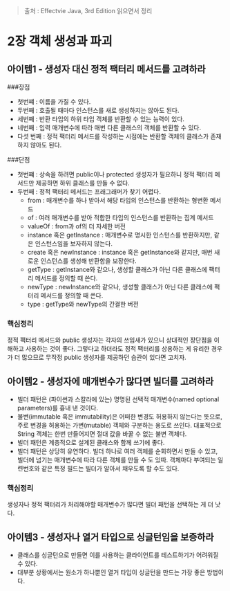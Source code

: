 > 출처 : Effectvie Java, 3rd Edition 읽으면서 정리

# 2장 객체 생성과 파괴
## 아이템1 - 생성자 대신 정적 팩터리 메서드를 고려하라
###장점
- 첫번쨰 : 이름을 가질 수 있다.
- 두번째 : 호출될 때마다 인스턴스를 새로 생성하지는 않아도 된다.
- 세번째 : 반환 타입의 하위 타입 객체를 반환할 수 있는 능력이 있다.
- 네번째 : 입력 매개변수에 따라 매번 다른 클래스의 객체를 반환할 수 있다.
- 다섯 번째 : 정적 팩터리 메서드를 작성하는 시점에는 반환할 객체의 클래스가 존재하지 않아도 된다.

###단점
- 첫번쨰 : 상속을 하려면 public이나 protected 생성자가 필요하니 정적 팩터리 메서드만 제공하면 하위 클래스를 만들 수 없다.
- 두번째 : 정적 팩터리 메서드는 프래그래머가 찾기 어렵다.  
    * from : 매개변수를 하나 받아서 해당 타입의 인스턴스를 반환하는 형변환 메서드
    * of : 여러 매개변수를 받아 적합한 타입의 인스턴스를 반환하는 집계 메서드
    * valueOf : from과 of의 더 자세한 버전
    * instance 혹은 getInstance : 매개변수로 명시한 인스턴스를 반환하지만, 같은 인스턴스임을 보자하지 않는다.
    * create 혹은 newInstance : instance 혹은 getInstance와 같지만, 매번 새로운 인스턴스를 생성해 반환함을 보장한다.
    * getType : getInstance와 같으나, 생성할 클래스가 아닌 다른 클래스에 팩터리 메서드를 정의할 때 쓴다.
    * newType : newInstance와 같으나, 생성할 클래스가 아닌 다른 클래스에 팩터리 메서드를 정의할 때 쓴다.
    * type : getType와 newType의 간결한 버전
    
### 핵심정리
정적 팩터리 메서드와 public 생성자는 각자의 쓰임새가 있으니 상대적인 장단점을 이해하고 사용하는 것이 좋다.
그렇다고 하더라도 정적 팩터리를 상용하는 게 유리한 경우가 더 많으므로 무작정 public 생성자를 제공하던 습관이 있다면 고치자.

## 아이템2 - 생성자에 매개변수가 많다면 빌더를 고려하라
 - 빌더 패턴은 (파이썬과 스칼라에 있는) 명명된 선택적 매개변수(named optional parameters)를 흉내 낸 것이다.
 - 불변(immutable 혹은 immutability)은 어떠한 변경도 허용하지 않는다는 뜻으로, 주로 변경을 허용하는 가변(mutable) 객체와
   구분하는 용도로 쓰인다. 대표적으로 String 객체는 한번 만들어지면 절대 값을 바꿀 수 없는 불변 객체다.
 - 빌더 패턴은 계층적으로 설계된 클래스와 함께 쓰기에 좋다.   
 - 빌더 패턴은 상당히 유연하다. 빌더 하나로 여러 객체를 순회하면서 만들 수 있고, 빌더에 넘기는 매개변수에
   따라 다른 객체를 만들 수 도 있따. 객체마다 부여되는 일련번호와 같은 특정 필드는 빌더가 알아서 채우도록 할 수도 있다.
   
### 핵심정리
생성자나 정적 팩터리가 처리해야할 매개변수가 많다면 빌더 패턴을 선택하는 게 더 낫다.   

## 아이템3 - 생성자나 열거 타입으로 싱글턴임을 보증하라
 - 클래스를 싱글턴으로 만들면 이를 사용하는 클라이언트를 테스트하기가 어려워질 수 있다.
 - 대부분 상황에서는 원소가 하나뿐인 열거 타입이 싱글턴을 만드는 가장 좋은 방법이다.  